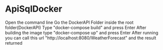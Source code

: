 # ApiSqlDocker

Open the command line 
Go the DockerAPI Folder inside the root folder(DockerAPI)
Type "docker-compose build" and press Enter
After building the image type "docker-compose up" and press Enter
After running you can call this url "http://localhost:8080/WeatherForecast" and the result returned
